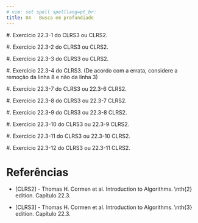 ```yaml
---
# vim: set spell spelllang=pt_br:
title: 04 - Busca em profundiade
---
```


#. Exercício 22.3-1 do CLRS3 ou CLRS2.

#. Exercício 22.3-2 do CLRS3 ou CLRS2.

#. Exercício 22.3-3 do CLRS3 ou CLRS2.

#. Exercício 22.3-4 do CLRS3. (De acordo com a errata, considere a remoção da
   linha 8 e não da linha 3)

#. Exercício 22.3-7 do CLRS3 ou 22.3-6 CLRS2.

#. Exercício 22.3-8 do CLRS3 ou 22.3-7 CLRS2.

#. Exercício 22.3-9 do CLRS3 ou 22.3-8 CLRS2.

#. Exercício 22.3-10 do CLRS3 ou 22.3-9 CLRS2.

#. Exercício 22.3-11 do CLRS3 ou 22.3-10 CLRS2.

#. Exercício 22.3-12 do CLRS3 ou 22.3-11 CLRS2.


# Referências

-   [CLRS2] - Thomas H. Cormen et al. Introduction to Algorithms. \nth{2} edition. Capítulo 22.3.

-   [CLRS3] - Thomas H. Cormen et al. Introduction to Algorithms. \nth{3} edition. Capítulo 22.3.
